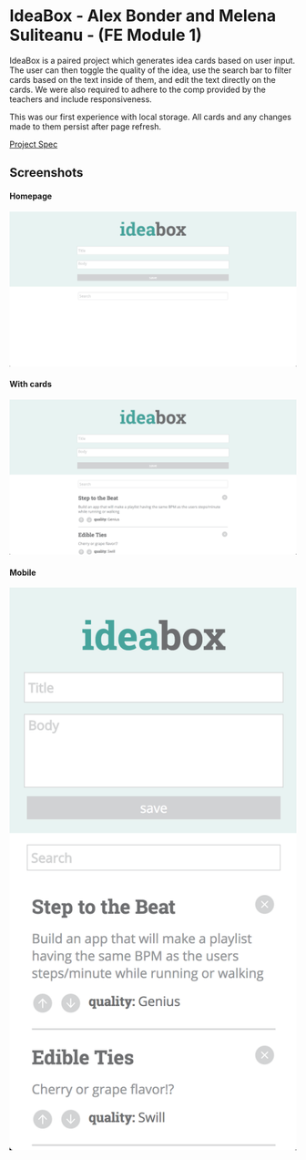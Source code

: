 # IdeaBox - Alex Bonder and Melena Suliteanu - (FE Module 1)

IdeaBox is a paired project which generates idea cards based on user input. The user can then toggle the quality of the idea, use the search bar to filter cards based on the text inside of them, and edit the text directly on the cards. We were also required to adhere to the comp provided by the teachers and include responsiveness.

This was our first experience with local storage. All cards and any changes made to them persist after page refresh.

[Project Spec](http://frontend.turing.io/projects/ideabox.html)

## Screenshots

#### Homepage

![IdeaBox homepage](screenshots/ideabox-blank.png)

#### With cards

![IdeaBox with cards added](screenshots/ideabox-with-cards.png)

#### Mobile

![IdeaBox in moblie layout](screenshots/ideabox-mobile.png)
